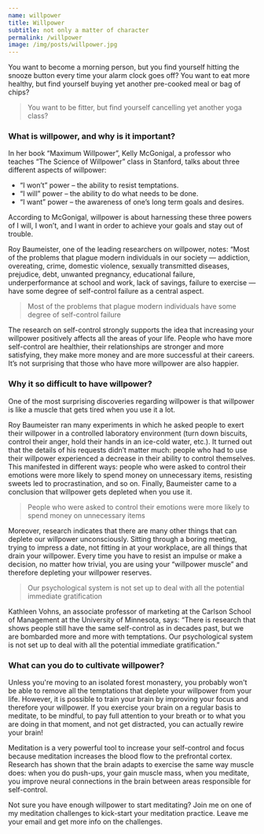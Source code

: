 ```yaml
---
name: willpower
title: Willpower
subtitle: not only a matter of character
permalink: /willpower
image: /img/posts/willpower.jpg
---
```


You want to become a morning person, but you find yourself hitting the snooze button every time your alarm clock goes off? You want to eat more healthy, but find yourself buying yet another pre-cooked meal or bag of chips?

> You want to be fitter, but find yourself cancelling yet another yoga class?

### What is willpower, and why is it important?

In her book “Maximum Willpower”, Kelly McGonigal, a professor who teaches  “The Science of Willpower” class in Stanford, talks about three different aspects of willpower:

* “I won’t” power – the ability to resist temptations.
* “I will” power  –  the ability to do what needs to be done.
* “I want” power – the awareness of one’s long term goals and desires.

According to McGonigal, willpower is about harnessing these three powers of I will, I won’t, and I want in order to achieve your goals and stay out of trouble.

Roy Baumeister, one of the leading researchers on willpower, notes:
“Most of the problems that plague modern individuals in our society — addiction, overeating, crime, domestic violence, sexually transmitted diseases, prejudice, debt, unwanted pregnancy, educational failure, underperformance at school and work, lack of savings, failure to exercise — have some degree of self-control failure as a central aspect.

> Most of the problems that plague modern individuals have some degree of self-control failure

The research on self-control strongly supports the idea that increasing your willpower positively affects all the areas of your life. People who have more self-control are healthier, their relationships are stronger and more satisfying, they make more money and are more successful at their careers. It’s not surprising that those who have more willpower are also happier.

### Why it so difficult to have willpower?

One of the most surprising discoveries regarding willpower is that willpower is like a muscle that gets tired when you use it a lot.

Roy Baumeister ran many experiments in which he asked people to exert their willpower in a controlled laboratory environment (turn down biscuits, control their anger, hold their hands in an ice-cold water, etc.).  It turned out that the details of his requests didn’t matter much: people who had to use their willpower experienced a decrease in their ability to control themselves. This manifested in different ways: people who were asked to control their emotions were more likely to spend money on unnecessary items, resisting sweets led to procrastination, and so on. Finally, Baumeister came to a conclusion that willpower gets depleted when you use it.

> People who were asked to control their emotions were more likely to spend money on unnecessary items

Moreover, research indicates that there are many other things that can deplete our willpower unconsciously. Sitting through a boring meeting, trying to impress a date, not fitting in at your workplace, are all things that drain your willpower. Every time you have to resist an impulse or make a decision, no matter how trivial, you are using your “willpower muscle” and therefore depleting your willpower reserves.

> Our psychological system is not set up to deal with all the potential immediate gratification

Kathleen Vohns, an associate professor of marketing at the Carlson School of Management at the University of Minnesota, says:
“There is research that shows people still have the same self-control as in decades past, but we are bombarded more and more with temptations. Our psychological system is not set up to deal with all the potential immediate gratification.”

### What can you do to cultivate willpower?

Unless you're moving to an isolated forest monastery, you probably won't be able to remove all the temptations that deplete your willpower from your life. However, it is possible to train your brain by improving your focus and therefore your willpower. If you exercise your brain on a regular basis to meditate, to be mindful, to pay full attention to your breath or to what you are doing in that moment, and not get distracted, you can actually rewire your brain! 

Meditation is a very powerful tool to increase your self-control and focus because meditation increases the blood flow to the prefrontal cortex. Research has shown that the brain adapts to exercise the same way muscle does: when you do push-ups, your gain muscle mass, when you meditate, you improve neural connections in the brain between areas responsible for self-control. 

Not sure you have enough willpower to start meditating? Join me on one of my meditation challenges to kick-start your meditation practice. Leave me your email and get more info on the challenges.